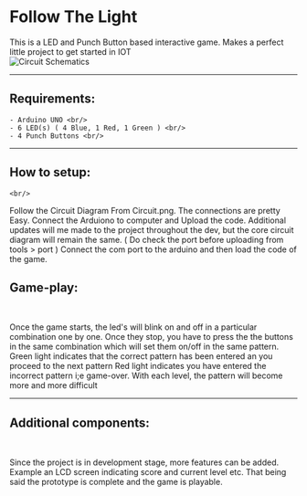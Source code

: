 # Follow The Light
This is a LED and Punch Button based interactive game. 
Makes a perfect little project to get started in IOT
<br/>
![Circuit Schematics](https://raw.githubusercontent.com/bing101/Follow-The-Light/master/Circuit.PNG)
<hr/>

## Requirements: <br/>
    - Arduino UNO <br/>
    - 6 LED(s) ( 4 Blue, 1 Red, 1 Green ) <br/>
    - 4 Punch Buttons <br/>
<hr/>

## How to setup:
    <br/>
<p>
Follow the Circuit Diagram From Circuit.png.
The connections are pretty Easy.
Connect the Arduiono to computer and Upload the code.
Additional updates will me made to the project throughout the
dev, but the core circuit diagram will remain the same.
( Do check the port before uploading from tools > port )
Connect the com port to the arduino and then load the code
of the game.
</p>
    
## Game-play:
<br/>
<p>
Once the game starts, the led's will blink on and off
in a particular combination one by one. Once they stop, 
you have to press the the buttons in the same combination 
which will set them on/off in the same pattern.
Green light indicates that the correct pattern has been 
entered an you proceed to the next pattern
Red light indicates you have entered the incorrect pattern
i;e game-over.
With each level, the pattern will become more and more difficult 
</p>

<hr/>

## Additional components: 
<br/>

<p>
Since the project is in development stage, more features
can be added.
Example an LCD screen indicating score and current level etc.
That being said the prototype is complete and the game is playable.
</p>
